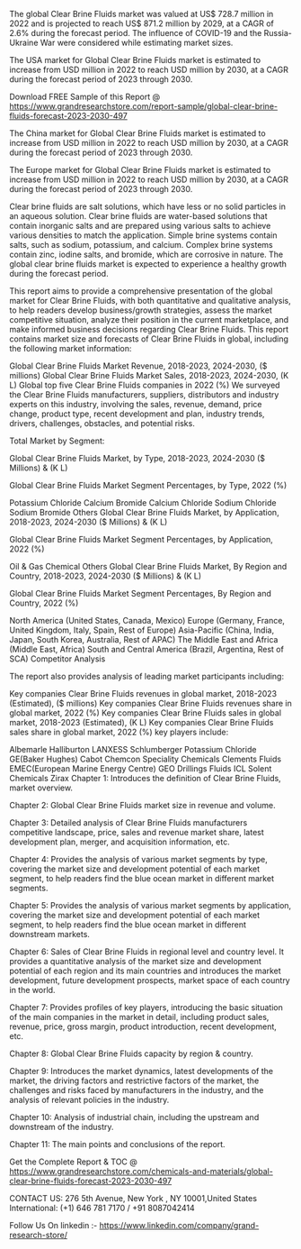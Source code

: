 
The global Clear Brine Fluids market was valued at US$ 728.7 million in 2022 and is projected to reach US$ 871.2 million by 2029, at a CAGR of 2.6% during the forecast period. The influence of COVID-19 and the Russia-Ukraine War were considered while estimating market sizes.

The USA market for Global Clear Brine Fluids market is estimated to increase from USD million in 2022 to reach USD million by 2030, at a CAGR during the forecast period of 2023 through 2030.

Download FREE Sample of this Report @ https://www.grandresearchstore.com/report-sample/global-clear-brine-fluids-forecast-2023-2030-497

The China market for Global Clear Brine Fluids market is estimated to increase from USD million in 2022 to reach USD million by 2030, at a CAGR during the forecast period of 2023 through 2030.

The Europe market for Global Clear Brine Fluids market is estimated to increase from USD million in 2022 to reach USD million by 2030, at a CAGR during the forecast period of 2023 through 2030.

Clear brine fluids are salt solutions, which have less or no solid particles in an aqueous solution. Clear brine fluids are water-based solutions that contain inorganic salts and are prepared using various salts to achieve various densities to match the application. Simple brine systems contain salts, such as sodium, potassium, and calcium. Complex brine systems contain zinc, iodine salts, and bromide, which are corrosive in nature. The global clear brine fluids market is expected to experience a healthy growth during the forecast period.

This report aims to provide a comprehensive presentation of the global market for Clear Brine Fluids, with both quantitative and qualitative analysis, to help readers develop business/growth strategies, assess the market competitive situation, analyze their position in the current marketplace, and make informed business decisions regarding Clear Brine Fluids. This report contains market size and forecasts of Clear Brine Fluids in global, including the following market information:

Global Clear Brine Fluids Market Revenue, 2018-2023, 2024-2030, ($ millions)
Global Clear Brine Fluids Market Sales, 2018-2023, 2024-2030, (K L)
Global top five Clear Brine Fluids companies in 2022 (%)
We surveyed the Clear Brine Fluids manufacturers, suppliers, distributors and industry experts on this industry, involving the sales, revenue, demand, price change, product type, recent development and plan, industry trends, drivers, challenges, obstacles, and potential risks.

Total Market by Segment:

Global Clear Brine Fluids Market, by Type, 2018-2023, 2024-2030 ($ Millions) & (K L)

Global Clear Brine Fluids Market Segment Percentages, by Type, 2022 (%)

Potassium Chloride
Calcium Bromide
Calcium Chloride
Sodium Chloride
Sodium Bromide
Others
Global Clear Brine Fluids Market, by Application, 2018-2023, 2024-2030 ($ Millions) & (K L)

Global Clear Brine Fluids Market Segment Percentages, by Application, 2022 (%)

Oil & Gas
Chemical
Others
Global Clear Brine Fluids Market, By Region and Country, 2018-2023, 2024-2030 ($ Millions) & (K L)

Global Clear Brine Fluids Market Segment Percentages, By Region and Country, 2022 (%)

North America (United States, Canada, Mexico)
Europe (Germany, France, United Kingdom, Italy, Spain, Rest of Europe)
Asia-Pacific (China, India, Japan, South Korea, Australia, Rest of APAC)
The Middle East and Africa (Middle East, Africa)
South and Central America (Brazil, Argentina, Rest of SCA)
Competitor Analysis

The report also provides analysis of leading market participants including:

Key companies Clear Brine Fluids revenues in global market, 2018-2023 (Estimated), ($ millions)
Key companies Clear Brine Fluids revenues share in global market, 2022 (%)
Key companies Clear Brine Fluids sales in global market, 2018-2023 (Estimated), (K L)
Key companies Clear Brine Fluids sales share in global market, 2022 (%)
key players include:

Albemarle
Halliburton
LANXESS
Schlumberger
Potassium Chloride
GE(Baker Hughes)
Cabot
Chemcon Speciality Chemicals
Clements Fluids
EMEC(European Marine Energy Centre)
GEO Drillings Fluids
ICL
Solent Chemicals
Zirax
Chapter 1: Introduces the definition of Clear Brine Fluids, market overview.

Chapter 2: Global Clear Brine Fluids market size in revenue and volume.

Chapter 3: Detailed analysis of Clear Brine Fluids manufacturers competitive landscape, price, sales and revenue market share, latest development plan, merger, and acquisition information, etc.

Chapter 4: Provides the analysis of various market segments by type, covering the market size and development potential of each market segment, to help readers find the blue ocean market in different market segments.

Chapter 5: Provides the analysis of various market segments by application, covering the market size and development potential of each market segment, to help readers find the blue ocean market in different downstream markets.

Chapter 6: Sales of Clear Brine Fluids in regional level and country level. It provides a quantitative analysis of the market size and development potential of each region and its main countries and introduces the market development, future development prospects, market space of each country in the world.

Chapter 7: Provides profiles of key players, introducing the basic situation of the main companies in the market in detail, including product sales, revenue, price, gross margin, product introduction, recent development, etc.

Chapter 8: Global Clear Brine Fluids capacity by region & country.

Chapter 9: Introduces the market dynamics, latest developments of the market, the driving factors and restrictive factors of the market, the challenges and risks faced by manufacturers in the industry, and the analysis of relevant policies in the industry.

Chapter 10: Analysis of industrial chain, including the upstream and downstream of the industry.

Chapter 11: The main points and conclusions of the report.

Get the Complete Report & TOC @ https://www.grandresearchstore.com/chemicals-and-materials/global-clear-brine-fluids-forecast-2023-2030-497

CONTACT US:
276 5th Avenue, New York , NY 10001,United States
International: (+1) 646 781 7170 / +91 8087042414

Follow Us On linkedin :- https://www.linkedin.com/company/grand-research-store/
